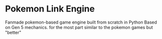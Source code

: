 # Pokemon Link Engine
 Fanmade pokemon-based game engine built from scratch in Python
 Based on Gen 5 mechanics. for the most part similar to the pokemon games but "better"